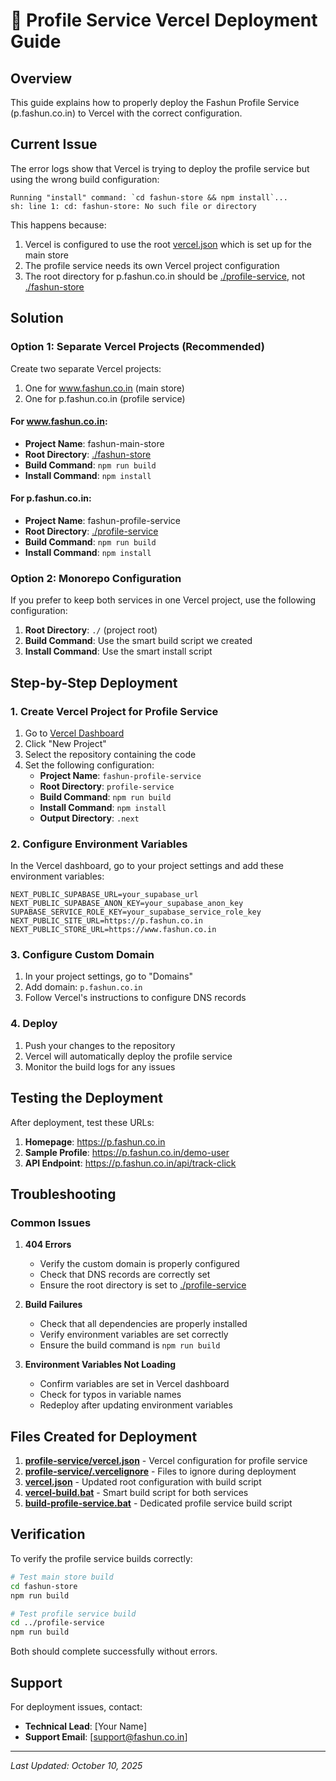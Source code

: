 # 🚀 Profile Service Vercel Deployment Guide

## Overview

This guide explains how to properly deploy the Fashun Profile Service (p.fashun.co.in) to Vercel with the correct configuration.

## Current Issue

The error logs show that Vercel is trying to deploy the profile service but using the wrong build configuration:

```
Running "install" command: `cd fashun-store && npm install`...
sh: line 1: cd: fashun-store: No such file or directory
```

This happens because:
1. Vercel is configured to use the root [vercel.json](file:///d:/fuc-website-main/vercel.json) which is set up for the main store
2. The profile service needs its own Vercel project configuration
3. The root directory for p.fashun.co.in should be [./profile-service](file:///d:/fuc-website-main/profile-service), not [./fashun-store](file:///d:/fuc-website-main/fashun-store)

## Solution

### Option 1: Separate Vercel Projects (Recommended)

Create two separate Vercel projects:
1. One for www.fashun.co.in (main store)
2. One for p.fashun.co.in (profile service)

#### For www.fashun.co.in:
- **Project Name**: fashun-main-store
- **Root Directory**: [./fashun-store](file:///d:/fuc-website-main/fashun-store)
- **Build Command**: `npm run build`
- **Install Command**: `npm install`

#### For p.fashun.co.in:
- **Project Name**: fashun-profile-service
- **Root Directory**: [./profile-service](file:///d:/fuc-website-main/profile-service)
- **Build Command**: `npm run build`
- **Install Command**: `npm install`

### Option 2: Monorepo Configuration

If you prefer to keep both services in one Vercel project, use the following configuration:

1. **Root Directory**: `./` (project root)
2. **Build Command**: Use the smart build script we created
3. **Install Command**: Use the smart install script

## Step-by-Step Deployment

### 1. Create Vercel Project for Profile Service

1. Go to [Vercel Dashboard](https://vercel.com/dashboard)
2. Click "New Project"
3. Select the repository containing the code
4. Set the following configuration:
   - **Project Name**: `fashun-profile-service`
   - **Root Directory**: `profile-service`
   - **Build Command**: `npm run build`
   - **Install Command**: `npm install`
   - **Output Directory**: `.next`

### 2. Configure Environment Variables

In the Vercel dashboard, go to your project settings and add these environment variables:

```
NEXT_PUBLIC_SUPABASE_URL=your_supabase_url
NEXT_PUBLIC_SUPABASE_ANON_KEY=your_supabase_anon_key
SUPABASE_SERVICE_ROLE_KEY=your_supabase_service_role_key
NEXT_PUBLIC_SITE_URL=https://p.fashun.co.in
NEXT_PUBLIC_STORE_URL=https://www.fashun.co.in
```

### 3. Configure Custom Domain

1. In your project settings, go to "Domains"
2. Add domain: `p.fashun.co.in`
3. Follow Vercel's instructions to configure DNS records

### 4. Deploy

1. Push your changes to the repository
2. Vercel will automatically deploy the profile service
3. Monitor the build logs for any issues

## Testing the Deployment

After deployment, test these URLs:

1. **Homepage**: https://p.fashun.co.in
2. **Sample Profile**: https://p.fashun.co.in/demo-user
3. **API Endpoint**: https://p.fashun.co.in/api/track-click

## Troubleshooting

### Common Issues

1. **404 Errors**
   - Verify the custom domain is properly configured
   - Check that DNS records are correctly set
   - Ensure the root directory is set to [./profile-service](file:///d:/fuc-website-main/profile-service)

2. **Build Failures**
   - Check that all dependencies are properly installed
   - Verify environment variables are set correctly
   - Ensure the build command is `npm run build`

3. **Environment Variables Not Loading**
   - Confirm variables are set in Vercel dashboard
   - Check for typos in variable names
   - Redeploy after updating environment variables

## Files Created for Deployment

1. **[profile-service/vercel.json](file:///d:/fuc-website-main/profile-service/vercel.json)** - Vercel configuration for profile service
2. **[profile-service/.vercelignore](file:///d:/fuc-website-main/profile-service/.vercelignore)** - Files to ignore during deployment
3. **[vercel.json](file:///d:/fuc-website-main/vercel.json)** - Updated root configuration with build script
4. **[vercel-build.bat](file:///d:/fuc-website-main/vercel-build.bat)** - Smart build script for both services
5. **[build-profile-service.bat](file:///d:/fuc-website-main/build-profile-service.bat)** - Dedicated profile service build script

## Verification

To verify the profile service builds correctly:

```bash
# Test main store build
cd fashun-store
npm run build

# Test profile service build
cd ../profile-service
npm run build
```

Both should complete successfully without errors.

## Support

For deployment issues, contact:
- **Technical Lead**: [Your Name]
- **Support Email**: [support@fashun.co.in]

---

*Last Updated: October 10, 2025*